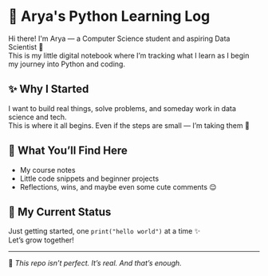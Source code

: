 # 🐍 Arya's Python Learning Log

Hi there! I'm Arya — a Computer Science student and aspiring Data Scientist 🌱  
This is my little digital notebook where I’m tracking what I learn as I begin my journey into Python and coding.

## ✨ Why I Started
I want to build real things, solve problems, and someday work in data science and tech.  
This is where it all begins. Even if the steps are small — I’m taking them 💖

## 📘 What You’ll Find Here
- My course notes 
- Little code snippets and beginner projects
- Reflections, wins, and maybe even some cute comments 😌

## 🧸 My Current Status
Just getting started, one `print("hello world")` at a time ✨  
Let’s grow together!

---

🌸 *This repo isn’t perfect. It’s real. And that’s enough.*
